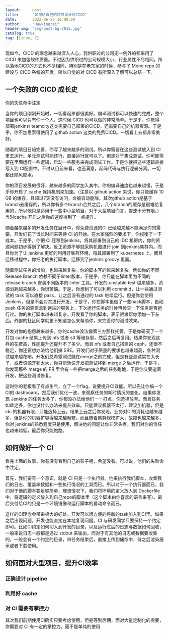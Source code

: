 ```yaml
---
layout:     post
title:      "如何给自己的项目设计好CICD"
date:       2022-06-26 10:00:00
author:     "Hawkingrei"
header-img: "img/post-bg-2015.jpg"
catalog: true
tag: [Linux, C] 
---
```


现如今，CICD 的理念越来越深入人心，我供职过的公司无一例外的都采用了 CICD 来加强软件质量。不过因为供职过的公司规模大小、行业属性不尽相同。所以落地CICD的方式也不尽相同，特别是在老东家的时候，参与了 Mono repo 的建设与 CICD 系统的开发。所以自觉的对 CICD 有所深入了解可以总结一下。

## 一个失败的 CICD 成长史

你的失败命中注定

当你的项目刚刚开始时，一切看起来都很美好。编译测试都可以快速的完成，整个项目也可以只有你一个人，这时候 CICD 也可以做的非常简单。于是乎，你觉得部署jenkins/ teamcity这类需要自己部署的CICD，还需要自己的机器资源。于是乎，你不加思索得使用了 github action 这类的免费CICD。一切看上去都非常美好。

随着的项目日趋完善，你写了越来越多的测试。所以你需要在这些测试放入到 CI 里去运行。单元测试可能还行，直接运行就可以了。但是对于集成测试，你可能需要在里面运行一些逻辑，启动一些服务来完成测试工作。于是你就把这些逻辑直接写入到 CI配置中。不过从目前来看，也还满意，起码代码与执行逻辑分离。一切都还顺风顺水。

你的项目发展的很好，越来越多的同学加入其中。你的编译速度也越来越慢，于是乎你开启了 cache 保持机制来加速。（注意以 github action 来说，你只能缓存 10 GB 的缓存，且超过7天没有访问，会被自动删除，其次github action是基于branch去缓存的，所以你有多个branch合并之后，几个branch的缓存是很难给复用的，所以他只是适用于一些中小型项目，对于大型项目而言，提速十分有限。）当时cache 开启之后你的速度得到了一点提升。

随着越来越多的开发任务在展开中，你免费资源的CI 已经越来越不能满足你的需要。开发们花了很长时间来等待 CI 的开始。在大家强烈的要求下，你权衡了一下成本。于是乎，你把 CI 迁移到jenkins，将其部署到自己的 IDC 机房内，你的资源问题初步得到了解决。反正资源不够就采购机器进行 join 到jenkins集群内。而且你为了让 jenkins 更好的利用好集群环境，将其部署到了 kubernetes 上。而且迁移过程中，你把老的执行脚本，迁移到了jenkins groovy 里面。

随着测试任务的增加，也越来越复杂。你的脚本写的越来越复杂。例如你的不同 Release Branch 依赖不同于linter版本，于是乎，你只能在脚本里为不同的 release branch 安装不同版本的 linter 工具。开发的 unstable test 越来越多，资源消耗越来越多，你很苦恼。于是，你想到了可以利用 commitid，让一些通过测试的 task 可以直接 pass，让之后没有通过的 task 继续运行。但是你会使用 Jenkins，但是不会对其进行开发，于是乎，你在脚本里做了一些hack脚本，自动push 任务的源信息到远端的服务上，下次运行任务的时候再检查一下任务是否运行过。你的执行脚本越来越复杂，开发看了你的脚本，表示很难帮你添加一下东西。外部的社区同学就更不知道怎么来帮助你，来完善你的测试效果。

开发对你的抱怨越来越多，你的cache没法像第三方那样托管，于是你研究了一个打包 cache 结果上传到 nfs 或者 s3 等储存里，然后之后再复用。结果你发现这样的花费高，性能提升还提升不了多少。而且 nfs 或者自己搭建的 ceph，还很不稳定，你还要想办法给他们搞 SRE。开发们对于质量的要求也越来越高，各种测试越来越花哨。开发们总希望测试能在merge之前完成，但是有些测试实在太长了，或者资源开销太大，你只能劝说开发把测试移到 merge 之后运行。于是乎，你发现那些 merge 的 PR 里会有一些把merge之后的任务跑跪，于是你又要追着开发，把这些测试修复。


这时你的老板看了有点生气，立了一个flag，说要提升CI效能。所以先让你搞一个CI的 dashboard，然后我们优化一波，来观察任务的耗时情况的变化。结果你发现 Jenkins 的任务太多了，你都没办法给他们一一打点，你选择放弃。而且任务如此之多，你也没什么办法来提升效率。只能建议机器不太行，建议加机器，但是 idc 的机器有限，只能选择上云。结果上云之后你发现，业务对CI的消耗也越来越多，但是你的机器扩容得越来越频繁。而且随着集群规模扩大，故障也越来越多，你对 jenkins的熟悉程度只是使用，解决他的问题让你非常头疼。我们对你的信任也越来越低，最后你只能跑路。

## 如何做好一个 CI

看完上面的故事，你有没有看到自己的影子呢，希望没有。可以说，他们的失败命中注定。

首先，我们要有一个意识，就是 CI 只是一个执行器。他来执行我们脚本，收集我们的日志、覆盖率数据和一些执行情况的工具而已。所以对于一个执行器而已，我们对于他的脚本要足够简单，理想情况下，我们将环境的定义放入到 Dockerfile 中，将逻辑的定义放入到自己repo的脚本里（这个脚本由你喜欢的语言来写）。最后交付给CI的只是一个环境镜像和运行脚本的启动命令而已。

这样的CI理念会带来极大的好处。开发可以很方便的将新的task加入到CI里。如果之后出现问题，开发也能直接在本地复现问题。CI 与研发同学只要保持一个约定即可。比如CI约定如何切入到开发的目录，以及运行过后的日志与数据如何回收，一般来说日志一般都是通过 stdout 来输出，而对于有其他的日志或数据要收集的，一般会有一个约定的目录，带任务结束后，直接上传到储存中，待之后渲染展示或者下载使用。

## 如何面对大型项目，提升CI效率

### 正确设计 pipeline


### 利用好 cache


### 对 CI 需要有掌控力

其次我们前期使用CI确实只要考虑使用，但是等到后期，面对大量定制化的需要，你需要对 CI 有一定的掌控力。而不是单纯的使用